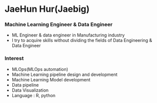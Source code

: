 # JaeHun Hur(Jaebig)

### Machine Learning Engineer & Data Engineer
- ML Engineer & data engineer in Manufacturing industry
- I try to acquire skills without dividing the fields of Data Engineering & Data Engineer


### Interest
- MLOps(MLOps automation)
- Machine Learning pipeline design and development
- Machine Learning Model development
- Data pipeline
- Data Visualization
- Language : R, python
